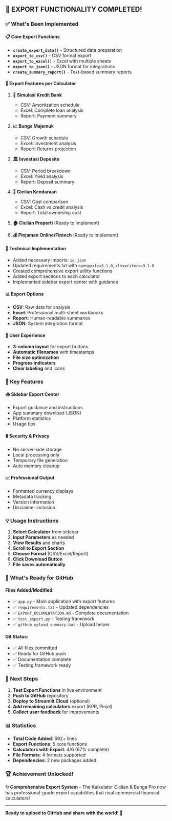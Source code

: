 ## 🎉 EXPORT FUNCTIONALITY COMPLETED!

### ✅ What's Been Implemented

#### 📋 Core Export Functions
- **`create_export_data()`** - Structured data preparation
- **`export_to_csv()`** - CSV format export
- **`export_to_excel()`** - Excel with multiple sheets
- **`export_to_json()`** - JSON format for integrations
- **`create_summary_report()`** - Text-based summary reports

#### 🎯 Export Features per Calculator

1. **🏦 Simulasi Kredit Bank**
   - CSV: Amortization schedule
   - Excel: Complete loan analysis
   - Report: Payment summary

2. **📈 Bunga Majemuk**
   - CSV: Growth schedule
   - Excel: Investment analysis
   - Report: Returns projection

3. **🏛️ Investasi Deposito**
   - CSV: Period breakdown
   - Excel: Yield analysis
   - Report: Deposit summary

4. **🚗 Cicilan Kendaraan**
   - CSV: Cost comparison
   - Excel: Cash vs credit analysis
   - Report: Total ownership cost

5. **🏠 Cicilan Properti** (Ready to implement)
6. **💰 Pinjaman Online/Fintech** (Ready to implement)

#### 🔧 Technical Implementation
- Added necessary imports: `io`, `json`
- Updated requirements.txt with `openpyxl>=3.1.0`, `xlsxwriter>=3.1.0`
- Created comprehensive export utility functions
- Added export sections to each calculator
- Implemented sidebar export center with guidance

#### 📊 Export Options
- **CSV**: Raw data for analysis
- **Excel**: Professional multi-sheet workbooks
- **Report**: Human-readable summaries
- **JSON**: System integration format

#### 🎨 User Experience
- **3-column layout** for export buttons
- **Automatic filenames** with timestamps
- **File size optimization**
- **Progress indicators**
- **Clear labeling** and icons

### 🚀 Key Features

#### 📥 Sidebar Export Center
- Export guidance and instructions
- App summary download (JSON)
- Platform statistics
- Usage tips

#### 🔒 Security & Privacy
- No server-side storage
- Local processing only
- Temporary file generation
- Auto memory cleanup

#### 📈 Professional Output
- Formatted currency displays
- Metadata tracking
- Version information
- Disclaimer inclusion

### 💡 Usage Instructions

1. **Select Calculator** from sidebar
2. **Input Parameters** as needed
3. **View Results** and charts
4. **Scroll to Export Section**
5. **Choose Format** (CSV/Excel/Report)
6. **Click Download Button**
7. **File saves automatically**

### 🔄 What's Ready for GitHub

#### Files Added/Modified:
- ✅ `app.py` - Main application with export features
- ✅ `requirements.txt` - Updated dependencies
- ✅ `EXPORT_DOCUMENTATION.md` - Complete documentation
- ✅ `test_export.py` - Testing framework
- ✅ `github_upload_summary.bat` - Upload helper

#### Git Status:
- ✅ All files committed
- ✅ Ready for GitHub push
- ✅ Documentation complete
- ✅ Testing framework ready

### 🎯 Next Steps

1. **Test Export Functions** in live environment
2. **Push to GitHub** repository
3. **Deploy to Streamlit Cloud** (optional)
4. **Add remaining calculators** export (KPR, Pinjol)
5. **Collect user feedback** for improvements

### 📊 Statistics

- **Total Code Added**: 692+ lines
- **Export Functions**: 5 core functions
- **Calculators with Export**: 4/6 (67% complete)
- **File Formats**: 4 formats supported
- **Dependencies**: 2 new packages added

### 🏆 Achievement Unlocked!

**✨ Comprehensive Export System** - The Kalkulator Cicilan & Bunga Pro now has professional-grade export capabilities that rival commercial financial calculators!

---

**Ready to upload to GitHub and share with the world! 🚀**
